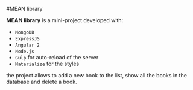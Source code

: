 #MEAN library

**MEAN library** is a mini-project developed with:

- `MongoDB`
- `ExpressJS`
- `Angular 2`
- `Node.js`
- `Gulp` for auto-reload of the server
- `Materialize` for the styles

the project allows to add a new book to the list, show all the books in the database and delete a book.
